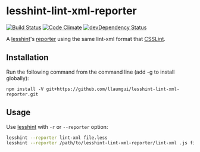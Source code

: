# lesshint-lint-xml-reporter
[![Build Status](https://travis-ci.org/llaumgui/lesshint-lint-xml-reporter.svg?branch=master)](https://travis-ci.org/llaumgui/lesshint-lint-xml-reporter) [![Code Climate](https://codeclimate.com/github/llaumgui/lesshint-lint-xml-reporter/badges/gpa.svg)](https://codeclimate.com/github/llaumgui/lesshint-lint-xml-reporter) [![devDependency Status](https://david-dm.org/llaumgui/lesshint-lint-xml-reporter/dev-status.svg)](https://david-dm.org/llaumgui/lesshint-lint-xml-reporter#info=devDependencies)

A [lesshint](https://github.com/lesshint/lesshint)'s [reporter](https://github.com/lesshint/lesshint/blob/master/lib/lesshint.js#reporters) using the same lint-xml format that [CSSLint](https://github.com/CSSLint/csslint).

## Installation
Run the following command from the command line (add -g to install globally):

```
npm install -V git+https://github.com/llaumgui/lesshint-lint-xml-reporter.git
```

## Usage
Use [lesshint](https://github.com/lesshint/lesshint) with `-r` or `--reporter` option:

```bash
lesshint --reporter lint-xml file.less
lesshint --reporter /path/to/lesshint-lint-xml-reporter/lint-xml .js file.less
```
